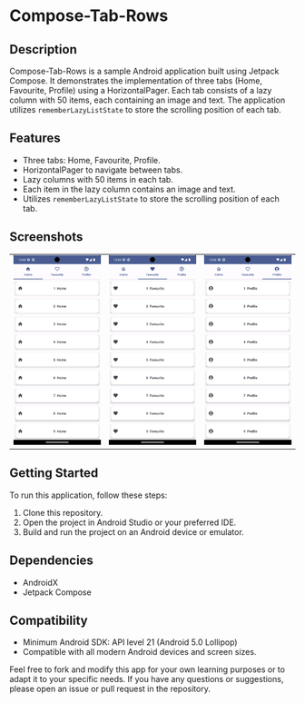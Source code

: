 # Compose-Tab-Rows

## Description
Compose-Tab-Rows is a sample Android application built using Jetpack Compose. It demonstrates the implementation of three tabs (Home, Favourite, Profile) using a HorizontalPager. Each tab consists of a lazy column with 50 items, each containing an image and text. The application utilizes `rememberLazyListState` to store the scrolling position of each tab.

## Features
- Three tabs: Home, Favourite, Profile.
- HorizontalPager to navigate between tabs.
- Lazy columns with 50 items in each tab.
- Each item in the lazy column contains an image and text.
- Utilizes `rememberLazyListState` to store the scrolling position of each tab.

## Screenshots
<table>
  <tr>
    <td><img src="https://github.com/VimalPatel14/Compose-Tab-Rows/blob/master/screenshots/home.png" alt="Home"></td>
    <td><img src="https://github.com/VimalPatel14/Compose-Tab-Rows/blob/master/screenshots/favourite.png" alt="Favourite"></td>
    <td><img src="https://github.com/VimalPatel14/Compose-Tab-Rows/blob/master/screenshots/profile.png" alt="Profile"></td>
  </tr>
</table>

## Getting Started
To run this application, follow these steps:
1. Clone this repository.
2. Open the project in Android Studio or your preferred IDE.
3. Build and run the project on an Android device or emulator.

## Dependencies
- AndroidX
- Jetpack Compose

## Compatibility
- Minimum Android SDK: API level 21 (Android 5.0 Lollipop)
- Compatible with all modern Android devices and screen sizes.

<p>Feel free to fork and modify this app for your own learning purposes or to adapt it to your specific needs. If you have any questions or suggestions, please open an issue or pull request in the repository.</p>
